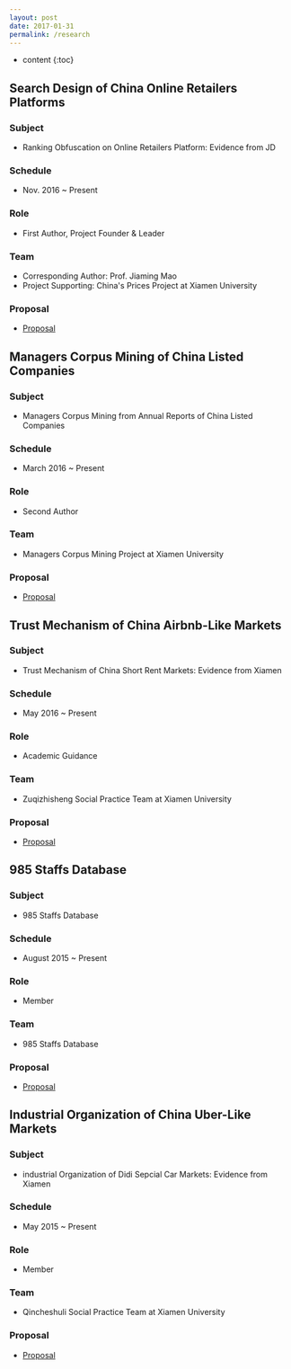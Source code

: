 ```yaml
---
layout: post
date: 2017-01-31
permalink: /research
---
```


* content
{:toc}


Search Design of China Online Retailers Platforms
-------

### Subject
 - Ranking Obfuscation on Online Retailers Platform: Evidence from JD

### Schedule
 - Nov. 2016 ~ Present

### Role
 - First Author, Project Founder & Leader

### Team
 - Corresponding Author: Prof. Jiaming Mao
 - Project Supporting: China's Prices Project at Xiamen University

### Proposal
 - [Proposal]()


Managers Corpus Mining of China Listed Companies
-------
### Subject
 - Managers Corpus Mining from Annual Reports of China Listed Companies

### Schedule
 - March 2016 ~ Present

### Role
 - Second Author

### Team
 - Managers Corpus Mining Project at Xiamen University

### Proposal 
 - [Proposal]()

Trust Mechanism of China Airbnb-Like Markets 
-------
### Subject
 - Trust Mechanism of China Short Rent Markets: Evidence from Xiamen

### Schedule
 - May 2016 ~ Present

### Role
 - Academic Guidance

### Team
 - Zuqizhisheng Social Practice Team at Xiamen University

### Proposal
 - [Proposal]()

985 Staffs Database 
----
### Subject
 - 985 Staffs Database

### Schedule
 - August 2015 ~ Present

### Role
 - Member

### Team
 - 985 Staffs Database

### Proposal
 - [Proposal]()

Industrial Organization of China Uber-Like Markets
-------
### Subject
 - industrial Organization of Didi Sepcial Car Markets: Evidence from Xiamen

### Schedule
 - May 2015 ~ Present

### Role
 - Member

### Team
  - Qincheshuli Social Practice Team at Xiamen University

### Proposal
  - [Proposal]() 
